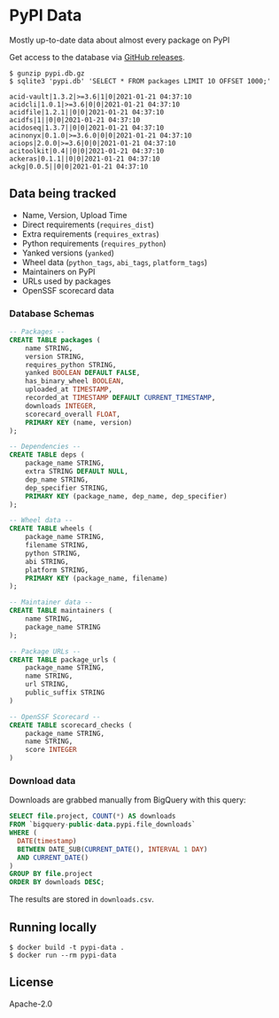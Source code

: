 # PyPI Data

Mostly up-to-date data about almost every package on PyPI

Get access to the database via [GitHub releases](https://github.com/sethmlarson/pypi-data/releases).

```console
$ gunzip pypi.db.gz
$ sqlite3 'pypi.db' 'SELECT * FROM packages LIMIT 10 OFFSET 1000;'

acid-vault|1.3.2|>=3.6|1|0|2021-01-21 04:37:10
acidcli|1.0.1|>=3.6|0|0|2021-01-21 04:37:10
acidfile|1.2.1||0|0|2021-01-21 04:37:10
acidfs|1||0|0|2021-01-21 04:37:10
acidoseq|1.3.7||0|0|2021-01-21 04:37:10
acinonyx|0.1.0|>=3.6.0|0|0|2021-01-21 04:37:10
aciops|2.0.0|>=3.6|0|0|2021-01-21 04:37:10
acitoolkit|0.4||0|0|2021-01-21 04:37:10
ackeras|0.1.1||0|0|2021-01-21 04:37:10
ackg|0.0.5||0|0|2021-01-21 04:37:10
```

## Data being tracked

- Name, Version, Upload Time
- Direct requirements (`requires_dist`)
- Extra requirements (`requires_extras`)
- Python requirements (`requires_python`)
- Yanked versions (`yanked`)
- Wheel data (`python_tags`, `abi_tags`, `platform_tags`)
- Maintainers on PyPI
- URLs used by packages
- OpenSSF scorecard data

### Database Schemas

```sql
-- Packages --
CREATE TABLE packages (
    name STRING,
    version STRING,
    requires_python STRING,
    yanked BOOLEAN DEFAULT FALSE,
    has_binary_wheel BOOLEAN,
    uploaded_at TIMESTAMP,
    recorded_at TIMESTAMP DEFAULT CURRENT_TIMESTAMP,
    downloads INTEGER,
    scorecard_overall FLOAT,
    PRIMARY KEY (name, version)
);

-- Dependencies --
CREATE TABLE deps (
    package_name STRING,
    extra STRING DEFAULT NULL,
    dep_name STRING,
    dep_specifier STRING,
    PRIMARY KEY (package_name, dep_name, dep_specifier)
);

-- Wheel data --
CREATE TABLE wheels (
    package_name STRING,
    filename STRING,
    python STRING,
    abi STRING,
    platform STRING,
    PRIMARY KEY (package_name, filename)
);

-- Maintainer data --
CREATE TABLE maintainers (
    name STRING,
    package_name STRING
);

-- Package URLs --
CREATE TABLE package_urls (
    package_name STRING,
    name STRING,
    url STRING,
    public_suffix STRING
)

-- OpenSSF Scorecard --
CREATE TABLE scorecard_checks (
    package_name STRING,
    name STRING,
    score INTEGER
)
```

### Download data

Downloads are grabbed manually from BigQuery with this query:

```sql
SELECT file.project, COUNT(*) AS downloads
FROM `bigquery-public-data.pypi.file_downloads`
WHERE (
  DATE(timestamp)
  BETWEEN DATE_SUB(CURRENT_DATE(), INTERVAL 1 DAY)
  AND CURRENT_DATE()
)
GROUP BY file.project
ORDER BY downloads DESC;
```

The results are stored in `downloads.csv`.

## Running locally

```
$ docker build -t pypi-data .
$ docker run --rm pypi-data
```

## License

Apache-2.0
